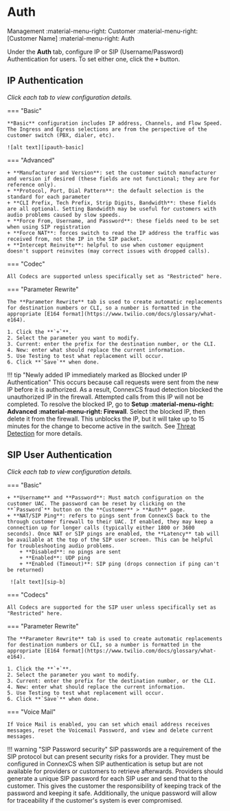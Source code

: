 # Auth

Management :material-menu-right: Customer :material-menu-right: [Customer Name] :material-menu-right: Auth

Under the **Auth** tab, configure IP or SIP (Username/Password) Authentication for users. To set either one, click the **`+`** button.


## IP Authentication
*Click each tab to view configuration details.*

=== "Basic"

    **Basic** configuration includes IP address, Channels, and Flow Speed. The Ingress and Egress selections are from the perspective of the customer switch (PBX, dialer, etc). 
    
    ![alt text][ipauth-basic]
    
=== "Advanced"

    + **Manufacturer and Version**: set the customer switch manufacturer and version if desired (these fields are not functional; they are for reference only).
    + **Protocol, Port, Dial Pattern**: the default selection is the standard for each parameter
    + **CLI Prefix, Tech Prefix, Strip Digits, Bandwidth**: these fields are all optional. Setting Bandwidth may be useful for customers with audio problems caused by slow speeds.
    + **Force From, Username, and Password**: these fields need to be set when using SIP registration
    + **Force NAT**: forces switch to read the IP address the traffic was received from, not the IP in the SIP packet.
    + **Intercept Reinvite**: helpful to use when customer equipment doesn't support reinvites (may correct issues with dropped calls). 

 
=== "Codec"    
    
    All Codecs are supported unless specifically set as "Restricted" here. 
    
=== "Parameter Rewrite"

    The **Parameter Rewrite** tab is used to create automatic replacements for destination numbers or CLI, so a number is formatted in the appropriate [E164 format](https://www.twilio.com/docs/glossary/what-e164). 

    1. Click the **`+`**.
    2. Select the parameter you want to modify.
    3. Current: enter the prefix for the destination number, or the CLI.
    4. New: enter what should replace the current information.
    5. Use Testing to test what replacement will occur.
    6. Click **`Save`** when done. 


!!! tip "Newly added IP immediately marked as Blocked under IP Authentication"
    This occurs because call requests were sent from the new IP before it is authorized. As a result, ConnexCS fraud detection blocked the unauthorized IP in the firewall. Attempted calls from this IP will not be completed. To resolve the blocked IP, go to **Setup :material-menu-right: Advanced :material-menu-right: Firewall**. Select the blocked IP, then delete it from the firewall. This unblocks the IP, but it will take up to 15 minutes for the change to become active in the switch. See [Threat Detection](https://docs.connexcs.com/setup/advanced/firewall/) for more details. 


## SIP User Authentication
*Click each tab to view configuration details.*

=== "Basic"

    + **Username** and **Password**: Must match configuration on the customer UAC. The password can be reset by clicking on the **`Password`** button on the **Customer** > **Auth** page. 
    + **NAT/SIP Ping**: refers to pings sent from ConnexCS back to the through customer firewall to their UAC. If enabled, they may keep a connection up for longer calls (typically either 1800 or 3600 seconds). Once NAT or SIP pings are enabled, the **Latency** tab will be available at the top of the SIP user screen. This can be helpful for troubleshooting audio problems. 
        + **Disabled**: no pings are sent
        + **Enabled**: UDP ping
        + **Enabled (Timeout)**: SIP ping (drops connection if ping can't be returned)
    
     ![alt text][sip-b]

=== "Codecs"

    All Codecs are supported for the SIP user unless specifically set as "Restricted" here. 

=== "Parameter Rewrite"

    The **Parameter Rewrite** tab is used to create automatic replacements for destination numbers or CLI, so a number is formatted in the appropriate [E164 format](https://www.twilio.com/docs/glossary/what-e164). 

    1. Click the **`+`**.
    2. Select the parameter you want to modify.
    3. Current: enter the prefix for the destination number, or the CLI.
    4. New: enter what should replace the current information.
    5. Use Testing to test what replacement will occur.
    6. Click **`Save`** when done. 

=== "Voice Mail"

    If Voice Mail is enabled, you can set which email address receives messages, reset the Voicemail Password, and view and delete current messages. 

!!! warning "SIP Password security"
    SIP passwords are a requirement of the SIP protocol but can present security risks for a provider. They must be configured in ConnexCS when SIP authentication is setup but are not available for providers or customers to retrieve afterwards. Providers should generate a unique SIP password for each SIP user and send that to the customer. This gives the customer the responsibility of keeping track of the password and keeping it safe. Additionally, the unique password will allow for traceability if the customer's system is ever compromised. 

[ipauth-basic]: /customer/img/ipauth-b.png "Edit Switch Basic"
[ipauth-adv]: /customer/img/ipauth-adv.png "Edit Switch Advance"
[ipauth-param]: /customer/img/ipauth-param.png "Edit Switch Parameters"
[sip-b]: /customer/img/sip-b.png "SIP Codecs"
[voicemail]: /customer/img/voicemail.png "Voicemail"
